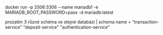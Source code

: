 docker run -p 3306:3306 --name mariadb1 -e MARIADB_ROOT_PASSWORD=pass -d mariadb:latest

prozatím 3 různé schéma ve stejné databázi | schema name = "transaction-service" "deposit-service" "authentication-service"
